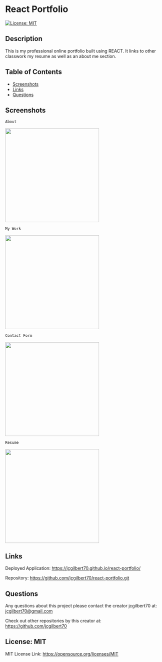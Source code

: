 
  # React Portfolio
  
  [![License: MIT](https://img.shields.io/badge/License-MIT-yellow.svg)](https://opensource.org/licenses/MIT)
  

  ## Description
  
 This is my professional online portfolio built using REACT. It links to other classwork my resume as well as an about me section.
 
  ## Table of Contents
  - [Screenshots](#screenshots)
  - [Links](#links)
  - [Questions](#questions)
  

 


  ## Screenshots

  ```About```

  <img src="./assets/img/about.PNG" width="300">

  ```My Work```

  <img src="./assets/img/work.PNG" width="300">

  ```Contact Form```

  <img src="./assets/img/contact.PNG" width="300">

  ```Resume```

  <img src="./assets/img/resume.PNG" width="300">
  

  ## Links

  Deployed Application: 
  https://jcgilbert70.github.io/react-portfolio/

  Repository: 
  https://github.com/jcgilbert70/react-portfolio.git


  ## Questions
  Any questions about this project please contact the creator jcgilbert70 at:
  jcgilbert70@gmail.com
  

  Check out other repositories by this creator at: https://github.com/jcgilbert70
  

  ## License: MIT
  
 
  MIT License Link: https://opensource.org/licenses/MIT

  
